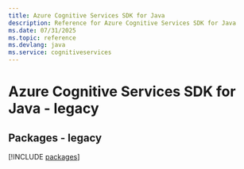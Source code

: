 ```yaml
---
title: Azure Cognitive Services SDK for Java
description: Reference for Azure Cognitive Services SDK for Java
ms.date: 07/31/2025
ms.topic: reference
ms.devlang: java
ms.service: cognitiveservices
---
```

# Azure Cognitive Services SDK for Java - legacy
## Packages - legacy
[!INCLUDE [packages](cognitive-services-index.md)]